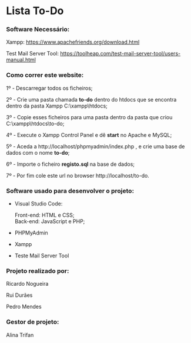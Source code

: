 # Lista To-Do

### Software Necessário:

Xampp: https://www.apachefriends.org/download.html<p>
Test Mail Server Tool: https://toolheap.com/test-mail-server-tool/users-manual.html<p>

### Como correr este website:

1º - Descarregar todos os ficheiros; <p>
2º - Crie uma pasta chamada **to-do** dentro do htdocs que se encontra dentro da pasta Xampp C:\xampp\htdocs; <p>
3º - Copie esses ficheiros para uma pasta dentro da pasta que criou C:\xampp\htdocs\to-do; <p>
4º - Execute o Xampp Control Panel e dê **start** no Apache e MySQL; <p>
5º - Aceda a http://localhost/phpmyadmin/index.php , e crie uma base de dados com o nome **to-do**;<p>
6º - Importe o ficheiro **registo.sql** na base de dados;<p>
7º - Por fim cole este url no browser http://localhost/to-do. <p>
  
### Software usado para desenvolver o projeto:<p>

- Visual Studio Code:<p>
     Front-end: HTML e CSS;     
     Back-end: JavaScript e PHP;<p>         
- PHPMyAdmin<p>
- Xampp<p>
- Teste Mail Server Tool<p>

### Projeto realizado por:<p>

Ricardo Nogueira<p>
Rui Durães<p>
Pedro Mendes<p>

### Gestor de projeto:<p>

Alina Trifan<p>